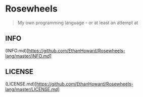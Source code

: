 # Rosewheels
> My own programming language - or at least an attempt at </br>
## INFO
(INFO.md)[https://github.com/EthanHoward/Rosewheels-lang/master/INFO.md]
## LICENSE
(LICENSE.md)[https://github.com/EthanHoward/Rosewheels-lang/master/LICENSE.md]
 
